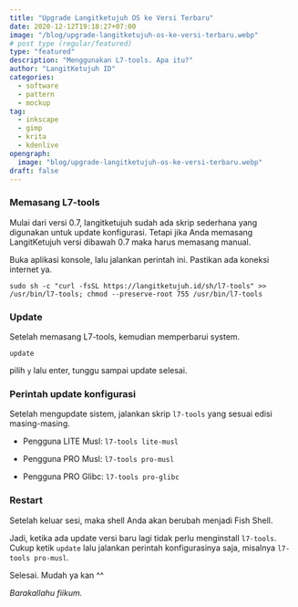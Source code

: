 ```yaml
---
title: "Upgrade Langitketujuh OS ke Versi Terbaru"
date: 2020-12-12T19:18:27+07:00
image: "/blog/upgrade-langitketujuh-os-ke-versi-terbaru.webp"
# post type (regular/featured)
type: "featured"
description: "Menggunakan L7-tools. Apa itu?"
author: "LangitKetujuh ID"
categories:
  - software
  - pattern
  - mockup
tag:
  - inkscape
  - gimp
  - krita
  - kdenlive
opengraph:
  image: "blog/upgrade-langitketujuh-os-ke-versi-terbaru.webp"
draft: false
---
```


### Memasang L7-tools

Mulai dari versi 0.7, langitketujuh sudah ada skrip sederhana yang digunakan untuk update konfigurasi. Tetapi jika Anda memasang LangitKetujuh versi dibawah 0.7 maka harus memasang manual.

Buka aplikasi konsole, lalu jalankan perintah ini. Pastikan ada koneksi internet ya.

`sudo sh -c "curl -fsSL https://langitketujuh.id/sh/l7-tools" >> /usr/bin/l7-tools; chmod --preserve-root 755 /usr/bin/l7-tools`

### Update

Setelah memasang L7-tools, kemudian memperbarui system.

`update`

pilih `y` lalu enter, tunggu sampai update selesai.

### Perintah update konfigurasi

Setelah mengupdate sistem, jalankan skrip `l7-tools` yang sesuai edisi masing-masing.

* Pengguna LITE Musl: `l7-tools lite-musl`

* Pengguna PRO Musl: `l7-tools pro-musl`

* Pengguna PRO Glibc: `l7-tools pro-glibc`

### Restart

Setelah keluar sesi, maka shell Anda akan berubah menjadi Fish Shell.

Jadi, ketika ada update versi baru lagi tidak perlu menginstall `l7-tools`. Cukup ketik `update` lalu jalankan perintah konfigurasinya saja, misalnya `l7-tools pro-musl`.

Selesai. Mudah ya kan ^^

_Barakallahu fiikum._
